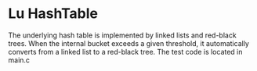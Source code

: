 # Lu HashTable 
The underlying hash table is implemented by linked lists and red-black trees.
When the internal bucket exceeds a given threshold, it automatically converts from a linked list to a red-black tree. The test code is located in main.c
